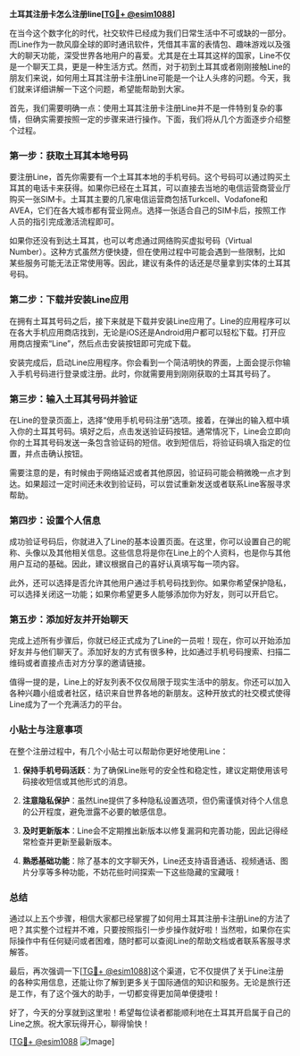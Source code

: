 **土耳其注册卡怎么注册line[[TG💪+ @esim1088](https://t.me/s/esim1088)]**

在当今这个数字化的时代，社交软件已经成为我们日常生活中不可或缺的一部分。而Line作为一款风靡全球的即时通讯软件，凭借其丰富的表情包、趣味游戏以及强大的聊天功能，深受世界各地用户的喜爱。尤其是在土耳其这样的国家，Line不仅是一个聊天工具，更是一种生活方式。然而，对于初到土耳其或者刚刚接触Line的朋友们来说，如何用土耳其注册卡注册Line可能是一个让人头疼的问题。今天，我们就来详细讲解一下这个问题，希望能帮助到大家。

首先，我们需要明确一点：使用土耳其注册卡注册Line并不是一件特别复杂的事情，但确实需要按照一定的步骤来进行操作。下面，我们将从几个方面逐步介绍整个过程。

### **第一步：获取土耳其本地号码**

要注册Line，首先你需要有一个土耳其本地的手机号码。这个号码可以通过购买土耳其的电话卡来获得。如果你已经在土耳其，可以直接去当地的电信运营商营业厅购买一张SIM卡。土耳其主要的几家电信运营商包括Turkcell、Vodafone和AVEA，它们在各大城市都有营业网点。选择一张适合自己的SIM卡后，按照工作人员的指引完成激活流程即可。

如果你还没有到达土耳其，也可以考虑通过网络购买虚拟号码（Virtual Number）。这种方式虽然方便快捷，但在使用过程中可能会遇到一些限制，比如某些服务可能无法正常使用等。因此，建议有条件的话还是尽量拿到实体的土耳其号码。

### **第二步：下载并安装Line应用**

在拥有土耳其号码之后，接下来就是下载并安装Line应用了。Line的应用程序可以在各大手机应用商店找到，无论是iOS还是Android用户都可以轻松下载。打开应用商店搜索“Line”，然后点击安装按钮即可完成下载。

安装完成后，启动Line应用程序。你会看到一个简洁明快的界面，上面会提示你输入手机号码进行登录或注册。此时，你就需要用到刚刚获取的土耳其号码了。

### **第三步：输入土耳其号码并验证**

在Line的登录页面上，选择“使用手机号码注册”选项。接着，在弹出的输入框中填入你的土耳其号码。填好之后，点击发送验证码按钮。通常情况下，Line会立即向你的土耳其号码发送一条包含验证码的短信。收到短信后，将验证码填入指定的位置，并点击确认按钮。

需要注意的是，有时候由于网络延迟或者其他原因，验证码可能会稍微晚一点才到达。如果超过一定时间还未收到验证码，可以尝试重新发送或者联系Line客服寻求帮助。

### **第四步：设置个人信息**

成功验证号码后，你就进入了Line的基本设置页面。在这里，你可以设置自己的昵称、头像以及其他相关信息。这些信息将是你在Line上的个人资料，也是你与其他用户互动的基础。因此，建议根据自己的喜好认真填写每一项内容。

此外，还可以选择是否允许其他用户通过手机号码找到你。如果你希望保护隐私，可以选择关闭这一功能；如果你希望更多人能够添加你为好友，则可以开启它。

### **第五步：添加好友并开始聊天**

完成上述所有步骤后，你就已经正式成为了Line的一员啦！现在，你可以开始添加好友并与他们聊天了。添加好友的方式有很多种，比如通过手机号码搜索、扫描二维码或者直接点击对方分享的邀请链接。

值得一提的是，Line上的好友列表不仅仅局限于现实生活中的朋友。你还可以加入各种兴趣小组或者社区，结识来自世界各地的新朋友。这种开放式的社交模式使得Line成为了一个充满活力的平台。

### **小贴士与注意事项**

在整个注册过程中，有几个小贴士可以帮助你更好地使用Line：

1. **保持手机号码活跃**：为了确保Line账号的安全性和稳定性，建议定期使用该号码接收短信或其他形式的消息。
   
2. **注意隐私保护**：虽然Line提供了多种隐私设置选项，但仍需谨慎对待个人信息的公开程度，避免泄露不必要的敏感信息。

3. **及时更新版本**：Line会不定期推出新版本以修复漏洞和完善功能，因此记得经常检查并更新至最新版本。

4. **熟悉基础功能**：除了基本的文字聊天外，Line还支持语音通话、视频通话、图片分享等多种功能，不妨花些时间探索一下这些隐藏的宝藏哦！

### **总结**

通过以上五个步骤，相信大家都已经掌握了如何用土耳其注册卡注册Line的方法了吧？其实整个过程并不难，只要按照指引一步步操作就好啦！当然啦，如果你在实际操作中有任何疑问或者困难，随时都可以查阅Line的帮助文档或者联系客服寻求解答。

最后，再次强调一下[[TG💪+ @esim1088](https://t.me/s/esim1088)]这个渠道，它不仅提供了关于Line注册的各种实用信息，还能让你了解到更多关于国际通信的知识和服务。无论是旅行还是工作，有了这个强大的助手，一切都变得更加简单便捷啦！

好了，今天的分享就到这里啦！希望每位读者都能顺利地在土耳其开启属于自己的Line之旅。祝大家玩得开心，聊得愉快！

[[TG💪+ @esim1088](https://t.me/s/esim1088) ![Image](https://i.postimg.cc/4NQfJmqS/Snipaste-2025-05-13-00-14-12.png)]